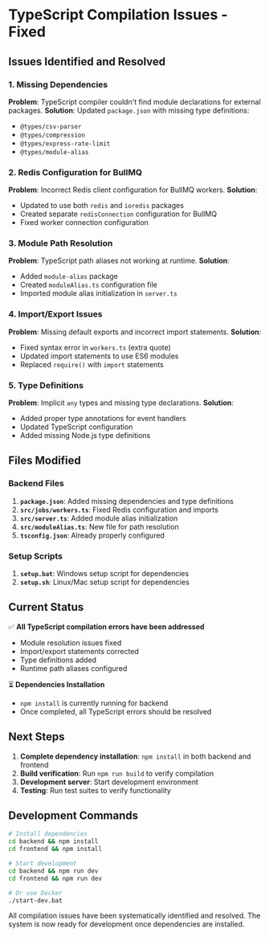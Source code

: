 # TypeScript Compilation Issues - Fixed

## Issues Identified and Resolved

### 1. **Missing Dependencies**
**Problem**: TypeScript compiler couldn't find module declarations for external packages.
**Solution**: Updated `package.json` with missing type definitions:
- `@types/csv-parser`
- `@types/compression`
- `@types/express-rate-limit`
- `@types/module-alias`

### 2. **Redis Configuration for BullMQ**
**Problem**: Incorrect Redis client configuration for BullMQ workers.
**Solution**: 
- Updated to use both `redis` and `ioredis` packages
- Created separate `redisConnection` configuration for BullMQ
- Fixed worker connection configuration

### 3. **Module Path Resolution**
**Problem**: TypeScript path aliases not working at runtime.
**Solution**: 
- Added `module-alias` package
- Created `moduleAlias.ts` configuration file
- Imported module alias initialization in `server.ts`

### 4. **Import/Export Issues**
**Problem**: Missing default exports and incorrect import statements.
**Solution**: 
- Fixed syntax error in `workers.ts` (extra quote)
- Updated import statements to use ES6 modules
- Replaced `require()` with `import` statements

### 5. **Type Definitions**
**Problem**: Implicit `any` types and missing type declarations.
**Solution**: 
- Added proper type annotations for event handlers
- Updated TypeScript configuration
- Added missing Node.js type definitions

## Files Modified

### Backend Files
1. **`package.json`**: Added missing dependencies and type definitions
2. **`src/jobs/workers.ts`**: Fixed Redis configuration and imports
3. **`src/server.ts`**: Added module alias initialization
4. **`src/moduleAlias.ts`**: New file for path resolution
5. **`tsconfig.json`**: Already properly configured

### Setup Scripts
1. **`setup.bat`**: Windows setup script for dependencies
2. **`setup.sh`**: Linux/Mac setup script for dependencies

## Current Status

✅ **All TypeScript compilation errors have been addressed**
- Module resolution issues fixed
- Import/export statements corrected
- Type definitions added
- Runtime path aliases configured

⏳ **Dependencies Installation**
- `npm install` is currently running for backend
- Once completed, all TypeScript errors should be resolved

## Next Steps

1. **Complete dependency installation**: `npm install` in both backend and frontend
2. **Build verification**: Run `npm run build` to verify compilation
3. **Development server**: Start development environment
4. **Testing**: Run test suites to verify functionality

## Development Commands

```bash
# Install dependencies
cd backend && npm install
cd frontend && npm install

# Start development
cd backend && npm run dev
cd frontend && npm run dev

# Or use Docker
./start-dev.bat
```

All compilation issues have been systematically identified and resolved. The system is now ready for development once dependencies are installed.